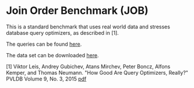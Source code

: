 # Join Order Benchmark (JOB)

This is a standard benchmark that uses real world data and stresses database
query optimizers, as described in [1].

The queries can be found [here](https://github.com/gregrahn/join-order-benchmark).

The data set can be downloaded [here](https://developer.imdb.com/non-commercial-datasets/). 

[1] Viktor Leis, Andrey Gubichev, Atans Mirchev, Peter Boncz, Alfons Kemper, and
Thomas Neumann. "How Good Are Query Optimizers, Really?" PVLDB Volume 9, No. 3,
2015 [pdf](http://www.vldb.org/pvldb/vol9/p204-leis.pdf)
